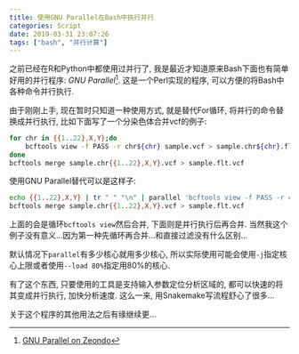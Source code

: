```yaml
---
title: 使用GNU Parallel在Bash中执行并行
categories: Script
date: 2019-03-31 23:07:26
tags: ["bash", "并行计算"]
---
```


之前已经在R和Python中都使用过并行了, 我是最近才知道原来Bash下面也有简单好用的并行程序: *GNU Parallel*[^1]. 这是一个Perl实现的程序, 可以方便的将Bash中各种命令并行执行.

<!-- 摘要部分 -->
<!-- more -->

[^1]: [GNU Parallel on Zeondo](https://doi.org/10.5281/zenodo.1146014)

由于刚刚上手, 现在暂时只知道一种使用方式, 就是替代For循环, 将并行的命令替换成并行执行, 比如下面写了一个分染色体合并vcf的例子:

```bash
for chr in {{1..22},X,Y};do
    bcftools view -f PASS -r chr${chr} sample.vcf > sample.chr${chr}.flt.vcf
done
bcftools merge sample.chr{{1..22},X,Y}.vcf > sample.flt.vcf
```

使用GNU Parallel替代可以是这样子:

```bash
echo {{1..22},X,Y} | tr " " "\n" | parallel 'bcftools view -f PASS -r chr{} sample.vcf > sample.chr{}.flt.vcf'
bcftools merge sample.chr{{1..22},X,Y}.vcf > sample.flt.vcf
```

上面的会是循环`bcftools view`然后合并, 下面则是并行执行后再合并. 当然我这个例子没有意义...因为第一种先循环再合并...和直接过滤没有什么区别...

默认情况下`parallel`有多少核心就用多少核心, 所以实际使用可能会使用`-j`指定核心上限或者使用`--load 80%`指定用80%的核心.

有了这个东西, 只要使用的工具是支持输入参数定位分析区域的, 都可以快速的将其变成并行执行, 加快分析速度. 这么一来, 用Snakemake写流程舒心了很多...

关于这个程序的其他用法之后有缘继续更...